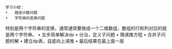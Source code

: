 	
	学习小结：
	•	路径计数问题
	•	字符串的变换问题
特别是两个字符串的变换，通常通常要做成一个二维数组，数组的行和列对应的就是两个字符串。
	•	五步简单解决dp
	•	分治，定义子问题
	•	猜递推方程
	•	合并子问题的解
	•	建立dp表，自底向上递推
	•	最后结果在最上面一层

